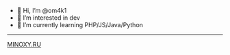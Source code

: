 - 👋 Hi, I’m @om4k1
- 👀 I’m interested in dev
- 🌱 I’m currently learning PHP/JS/Java/Python

-----
<a href="https://minoxy.ru/">MINOXY.RU</a>

<!---
om4k1/om4k1 is a ✨ special ✨ repository because its `README.md` (this file) appears on your GitHub profile.
You can click the Preview link to take a look at your changes.
--->
